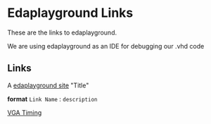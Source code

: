 # Edaplayground Links
These are the links to edaplayground. 

We are using edaplayground as an IDE for debugging our .vhd code

## Links

A [edaplayground site](https://www.edaplayground.com/) "Title"

**format**
`Link Name` : `description`

[VGA Timing](https://www.edaplayground.com/x/2BKF)

